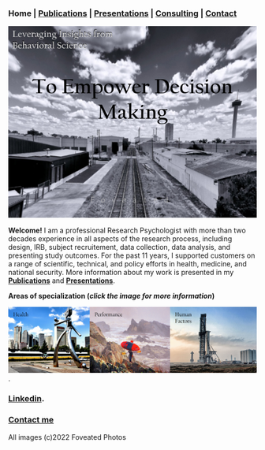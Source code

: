 ### Home | [Publications](https://pjschroeder.github.io/Publications) | [Presentations](https://pjschroeder.github.io/Presentations) | [Consulting](https://pjschroeder.github.io/Consulting)  | [Contact](mailto:schroed9@gmail.com)

![Image](/assets/images/Rails4.png)

<span class="bigger">**Welcome!**</span> I am a professional Research Psychologist with more than two decades experience in all aspects of the research process, including design, IRB, subject recruitement, data collection, data analysis, and presenting study outcomes. For the past 11 years, I supported customers on a range of scientific, technical, and policy efforts in health, medicine, and national security. More information about my work is presented in my [**Publications**](https://pjschroeder.github.io/Publications) and [**Presentations**](https://pjschroeder.github.io/Presentations).

**Areas of specialization (_click the image for more information_)**

[![Alt text for broken image link](assets/images/Specialization2RE.png)](https://pjschroeder.github.io/Specializations).

### [Linkedin](https://www.linkedin.com/in/paul-j-schroeder-020b1316/).
### [Contact me](mailto:schroed9@gmail.com)

All images (c)2022 Foveated Photos
